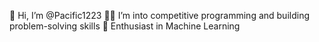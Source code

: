 👋 Hi, I’m @Pacific1223
👨‍💻 I’m into competitive programming and building problem-solving skills
🤖 Enthusiast in Machine Learning

